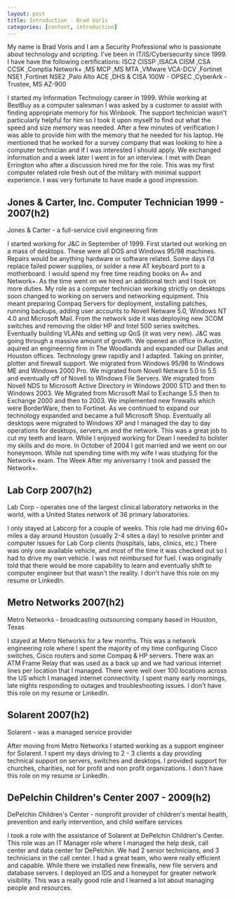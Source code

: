 ```yaml
---
layout: post
title: Introduction - Brad Voris
categories: [content, introduction]
---
```


My name is Brad Voris and I am a Security Professional who is passionate about technology and scripting. I've been in IT/IS/Cybersecurity since 1999. I have have the following certifications: ISC2 CISSP ,ISACA CISM ,CSA CCSK ,Comptia Network+ ,MS MCP ,MS MTA ,VMware VCA-DCV ,Fortinet NSE1 ,Fortinet NSE2 ,Palo Alto ACE ,DHS & CISA 100W - OPSEC ,CyberArk - Trustee, MS AZ-900

I started my Information Technology career in 1999. While working at BestBuy as a computer salesman I was asked by a customer to assist with finding appropriate memory for his Winbook. The support technician wasn't particularly helpful for him so I took it upon myself to find out what the speed and size memory was needed. After a few minutes of verification I was able to provide him with the memory that he needed for his laptop. He mentioned that he worked for a survey company that was looking to hire a computer technician and if I was interested I should apply. We exchanged information and a week later I went in for an interview. I met with Dean Errington who after a discussion hired me for the role. This was my first computer related role fresh out of the military with minimal support experience. I was very fortunate to have made a good impression.

## Jones & Carter, Inc. Computer Technician 1999 - 2007(h2)
Jones & Carter -  a full-service civil engineering firm

I started working for J&C in September of 1999. First started out working on a mass of desktops. These were all DOS and Windows 95/98 machines. Repairs would be anything hardware or software related. Some days I'd replace failed power supplies, or solder a new AT keyboard port to a motherboard. I would spend my free time reading books on A+ and Network+. As the time went on we hired an additional tech and I took on more duties. My role as a computer technician working strictly on desktops soon changed to working on servers and networking equipment. This meant preparing Compaq Servers for deployment, installing patches, running backups, adding user accounts to Novell Netware 5.0, Windows NT 4.0 and Microsoft Mail. From the network side it was deploying new 3COM switches and removing the older HP and Intel 500 series switches. Eventually building VLANs and setting up QoS (it was very new). J&C was going through a massive amount of growth. We opened an office in Austin, aquired an engineering firm in The Woodlands and expanded our Dallas and Houston offices. Technology grew rapidly and I adapted. Taking on printer, plotter and firewall support. We migrated from Windows 95/98 to Windows ME and Windows 2000 Pro. We migrated from Novell Netware 5.0 to 5.5 and eventually off of Novell to WIndows File Servers. We migrated from Novell NDS to Microsoft Active Directory in Windows 2000 STD and then to Windows 2003. We Migrated from Microsoft Mail to Exchange 5.5 then to Exchange 2000 and then to 2003. We implemented new firewalls which were BorderWare, then to Fortinet. As we continued to expand our technology expanded and became a full Microsoft Shop. Eventually all desktops were migrated to Windows XP and I managed the day to day operations for desktops, servers,m and the network. This was a great job to cut my teeth and learn. While I enjoyed working for Dean I needed to bolster my skills and do more. In October of 2004 I got married and we went on our honeymoon. While not spending time with my wife I was studying for the Network+ exam. The Week After my aniversarry I took and passed the Network+.

## Lab Corp 2007(h2)
Lab Corp -  operates one of the largest clinical laboratory networks in the world, with a United States network of 36 primary laboratories.

I only stayed at Labcorp for a couple of weeks. This role had me driving 60+ miles a day around Houston (usually 2-4 sites a day) to resolve printer and computer issues for Lab Corp clients (hospitals, labs, clinics, etc.) There was only one available vehicle, and most of the time it was checked out so I had to drive my own vehicle. I was not reimbursed for fuel. I was originally told that there would be more capability to learn and eventually shift to computer engineer but that wasn't the reality. I don't have this role on my resume or LinkedIn.

## Metro Networks 2007(h2)
Metro Networks - broadcasting outsourcing company based in Houston, Texas

I stayed at Metro Networks for a few months. This was a network engineering role where I spent the majority of my time configuring Cisco switches, Cisco routers and some Compaq & HP servers. There was an ATM Frame Relay that was used as a back up and we had various internet lines per location that I managed. There were well over 100 locations across the US which I managed internet connectivity. I spent many early mornings, late nights responding to outages and troubleshooting issues.  I don't have this role on my resume or LinkedIn.

## Solarent 2007(h2)
Solarent - was a managed service provider

After moving from Metro Networks I started working as a support engineer for Solarent. I spent my days driving to 2 - 3 clients a day providing technical support on servers, switches and desktops. I provided support for churches, charities, not for profit and non profit organizations.  I don't have this role on my resume or LinkedIn.

## DePelchin Children's Center 2007 - 2009(h2)
DePelchin Children's Center - nonprofit provider of children's mental health, prevention and early intervention, and child welfare services

I took a role with the assistance of Solarent at DePelchin Children's Center. This role was an IT Manager role where I managed the help desk, call center and data center for DePelchin. We had 2 senior technicians, and 3 technicians in the call center. I had a great team, who were really efficient and capable. While there we installed new firewalls, new file servers and database servers. I deployed an IDS and a honeypot for greater network visibility. This was a really good role and I learned a lot about managing people and resources.
